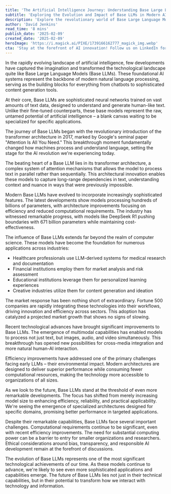 ```yaml
---
title: 'The Artificial Intelligence Journey: Understanding Base Large Language Models'
subtitle: 'Exploring the Evolution and Impact of Base LLMs in Modern AI'
description: 'Explore the revolutionary world of Base Large Language Models (LLMs), the foundation of modern AI. From their transformer architecture origins to current applications across healthcare, finance, and education, discover how these sophisticated neural networks are reshaping our technological landscape while addressing challenges of computation, ethics, and efficiency.'
author: 'David Jenkins'
read_time: '8 mins'
publish_date: '2025-02-09'
created_date: '2025-02-09'
heroImage: 'https://i.magick.ai/PIXE/1739166162777_magick_img.webp'
cta: 'Stay at the forefront of AI innovation! Follow us on LinkedIn for daily updates on Base LLMs and breakthrough developments in artificial intelligence.'
---
```


In the rapidly evolving landscape of artificial intelligence, few developments have captured the imagination and transformed the technological landscape quite like Base Large Language Models (Base LLMs). These foundational AI systems represent the backbone of modern natural language processing, serving as the building blocks for everything from chatbots to sophisticated content generation tools.

At their core, Base LLMs are sophisticated neural networks trained on vast amounts of text data, designed to understand and generate human-like text. Unlike their fine-tuned counterparts, these base models represent the raw, untamed potential of artificial intelligence – a blank canvas waiting to be specialized for specific applications.

The journey of Base LLMs began with the revolutionary introduction of the transformer architecture in 2017, marked by Google's seminal paper "Attention Is All You Need." This breakthrough moment fundamentally changed how machines process and understand language, setting the stage for the AI revolution we're experiencing today.

The beating heart of a Base LLM lies in its transformer architecture, a complex system of attention mechanisms that allows the model to process text in parallel rather than sequentially. This architectural innovation enables these models to capture long-range dependencies in text, understanding context and nuance in ways that were previously impossible.

Modern Base LLMs have evolved to incorporate increasingly sophisticated features. The latest developments show models processing hundreds of billions of parameters, with architecture improvements focusing on efficiency and reduced computational requirements. The industry has witnessed remarkable progress, with models like DeepSeek R1 pushing boundaries with 671 billion parameters while maintaining cost-effectiveness.

The influence of Base LLMs extends far beyond the realm of computer science. These models have become the foundation for numerous applications across industries:

- Healthcare professionals use LLM-derived systems for medical research and documentation
- Financial institutions employ them for market analysis and risk assessment
- Educational institutions leverage them for personalized learning experiences
- Creative industries utilize them for content generation and ideation

The market response has been nothing short of extraordinary. Fortune 500 companies are rapidly integrating these technologies into their workflows, driving innovation and efficiency across sectors. This adoption has catalyzed a projected market growth that shows no signs of slowing.

Recent technological advances have brought significant improvements to Base LLMs. The emergence of multimodal capabilities has enabled models to process not just text, but images, audio, and video simultaneously. This breakthrough has opened new possibilities for cross-media integration and more natural human-AI interaction.

Efficiency improvements have addressed one of the primary challenges facing early LLMs – their environmental impact. Modern architectures are designed to deliver superior performance while consuming fewer computational resources, making the technology more accessible to organizations of all sizes.

As we look to the future, Base LLMs stand at the threshold of even more remarkable developments. The focus has shifted from merely increasing model size to enhancing efficiency, reliability, and practical applicability. We're seeing the emergence of specialized architectures designed for specific domains, promising better performance in targeted applications.

Despite their remarkable capabilities, Base LLMs face several important challenges. Computational requirements continue to be significant, even with recent efficiency improvements. The need for substantial computing power can be a barrier to entry for smaller organizations and researchers. Ethical considerations around bias, transparency, and responsible AI development remain at the forefront of discussions.

The evolution of Base LLMs represents one of the most significant technological achievements of our time. As these models continue to advance, we're likely to see even more sophisticated applications and capabilities emerge. The future of Base LLMs lies not just in their technical capabilities, but in their potential to transform how we interact with technology and information.